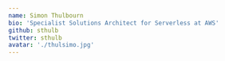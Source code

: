 ```yaml
---
name: Simon Thulbourn
bio: 'Specialist Solutions Architect for Serverless at AWS'
github: sthulb
twitter: sthulb
avatar: './thulsimo.jpg'
---
```

